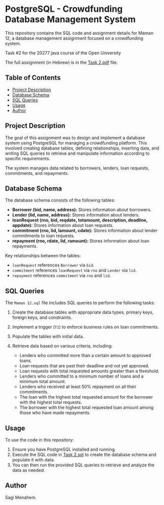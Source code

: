 # PostgreSQL - Crowdfunding Database Management System

This repository contains the SQL code and assignment details for Maman 12, a database management assignment focused on a crowdfunding system.

Task #2 for the 20277 java course of the Open University

The full assignment (in Hebrew) is in the [Task 2.pdf](Task%202.pdf) file.

## Table of Contents

* [Project Description](#project-description)
* [Database Schema](#database-schema)
* [SQL Queries](#sql-queries)
* [Usage](#usage)
* [Author](#author)

## Project Description

The goal of this assignment was to design and implement a database system using PostgreSQL for managing a crowdfunding platform. This involved creating database tables, defining relationships, inserting data, and writing SQL queries to retrieve and manipulate information according to specific requirements.

The system manages data related to borrowers, lenders, loan requests, commitments, and repayments.

## Database Schema

The database schema consists of the following tables:

* **Borrower (bid, name, address):** Stores information about borrowers.
* **Lender (lid, name, address):** Stores information about lenders.
* **loanRequest (rno, bid, reqdate, totamount, description, deadline, appdate):** Stores information about loan requests.
* **commitment (rno, lid, lamount, cdate):** Stores information about lender commitments to loan requests.
* **repayment (rno, rdate, lid, ramount):** Stores information about loan repayments.

Key relationships between the tables:

* `loanRequest` references `Borrower` via `bid`.
* `commitment` references `loanRequest` via `rno` and `Lender` via `lid`.
* `repayment` references `commitment` via `rno` and `lid`.

## SQL Queries

The `Maman 12.sql` file includes SQL queries to perform the following tasks:

1.  Create the database tables with appropriate data types, primary keys, foreign keys, and constraints.
2.  Implement a trigger (`T1`) to enforce business rules on loan commitments.
3.  Populate the tables with initial data.
4.  Retrieve data based on various criteria, including:

    * Lenders who committed more than a certain amount to approved loans.
    * Loan requests that are past their deadline and not yet approved.
    * Loan requests with total requested amounts greater than a threshold.
    * Lenders who committed to a minimum number of loans and a minimum total amount.
    * Lenders who received at least 50% repayment on all their commitments.
    * The loan with the highest total requested amount for the borrower with the highest total requests.
    * The borrower with the highest total requested loan amount among those who have made repayments.

## Usage

To use the code in this repository:

1.  Ensure you have PostgreSQL installed and running.
2.  Execute the SQL code in [Task 2.sql](Task%202.sql) to create the database schema and populate it with data.
3.  You can then run the provided SQL queries to retrieve and analyze the data as needed.

## Author

Sagi Menahem.
